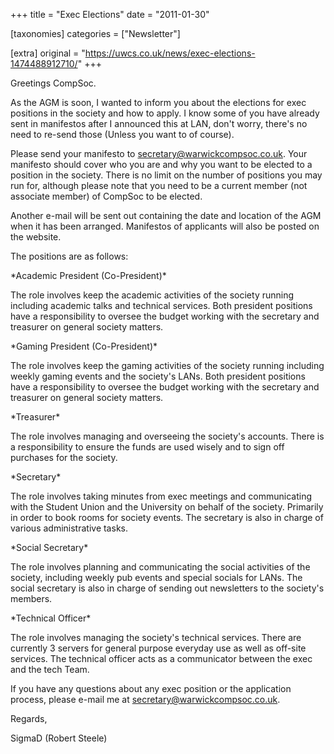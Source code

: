 +++
title = "Exec Elections"
date = "2011-01-30"

[taxonomies]
categories = ["Newsletter"]

[extra]
original = "https://uwcs.co.uk/news/exec-elections-1474488912710/"
+++

Greetings CompSoc.

As the AGM is soon, I wanted to inform you about the elections for exec positions in the society and how to apply. I know some of you have already sent in manifestos after I announced this at LAN, don't worry, there's no need to re-send those (Unless you want to of course).

Please send your manifesto to secretary@warwickcompsoc.co.uk. Your manifesto should cover who you are and why you want to be elected to a position in the society. There is no limit on the number of positions you may run for, although please note that you need to be a current member (not associate member) of CompSoc to be elected.

Another e-mail will be sent out containing the date and location of the AGM when it has been arranged. Manifestos of applicants will also be posted on the website.

The positions are as follows:

\*Academic President (Co-President)\*

The role involves keep the academic activities of the society running including academic talks and technical services. Both president positions have a responsibility to oversee the budget working with the secretary and treasurer on general society matters.

\*Gaming President (Co-President)\*

The role involves keep the gaming activities of the society running including weekly gaming events and the society's LANs. Both president positions have a responsibility to oversee the budget working with the secretary and treasurer on general society matters.

\*Treasurer\*

The role involves managing and overseeing the society's accounts. There is a responsibility to ensure the funds are used wisely and to sign off purchases for the society.

\*Secretary\*

The role involves taking minutes from exec meetings and communicating with the Student Union and the University on behalf of the society. Primarily in order to book rooms for society events. The secretary is also in charge of various administrative tasks.

\*Social Secretary\*

The role involves planning and communicating the social activities of the society, including weekly pub events and special socials for LANs. The social secretary is also in charge of sending out newsletters to the society's members.

\*Technical Officer\*

The role involves managing the society's technical services. There are currently 3 servers for general purpose everyday use as well as off-site services. The technical officer acts as a communicator between the exec and the tech Team.

If you have any questions about any exec position or the application process, please e-mail me at secretary@warwickcompsoc.co.uk.

Regards,

SigmaD (Robert Steele)

